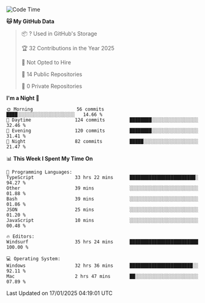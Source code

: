 <!--START_SECTION:waka-->
![Code Time](http://img.shields.io/badge/Code%20Time-6%2C545%20hrs%2044%20mins-blue)

**🐱 My GitHub Data** 

> 📦 ? Used in GitHub's Storage 
 > 
> 🏆 32 Contributions in the Year 2025
 > 
> 🚫 Not Opted to Hire
 > 
> 📜 14 Public Repositories 
 > 
> 🔑 0 Private Repositories 
 > 
**I'm a Night 🦉** 

```text
🌞 Morning                56 commits          ████░░░░░░░░░░░░░░░░░░░░░   14.66 % 
🌆 Daytime                124 commits         ████████░░░░░░░░░░░░░░░░░   32.46 % 
🌃 Evening                120 commits         ████████░░░░░░░░░░░░░░░░░   31.41 % 
🌙 Night                  82 commits          █████░░░░░░░░░░░░░░░░░░░░   21.47 % 
```


📊 **This Week I Spent My Time On** 

```text
💬 Programming Languages: 
TypeScript               33 hrs 22 mins      ████████████████████████░   94.27 % 
Other                    39 mins             ░░░░░░░░░░░░░░░░░░░░░░░░░   01.88 % 
Bash                     39 mins             ░░░░░░░░░░░░░░░░░░░░░░░░░   01.86 % 
JSON                     25 mins             ░░░░░░░░░░░░░░░░░░░░░░░░░   01.20 % 
JavaScript               10 mins             ░░░░░░░░░░░░░░░░░░░░░░░░░   00.48 % 

🔥 Editors: 
Windsurf                 35 hrs 24 mins      █████████████████████████   100.00 % 

💻 Operating System: 
Windows                  32 hrs 36 mins      ███████████████████████░░   92.11 % 
Mac                      2 hrs 47 mins       ██░░░░░░░░░░░░░░░░░░░░░░░   07.89 % 
```


 Last Updated on 17/01/2025 04:19:01 UTC
<!--END_SECTION:waka-->

